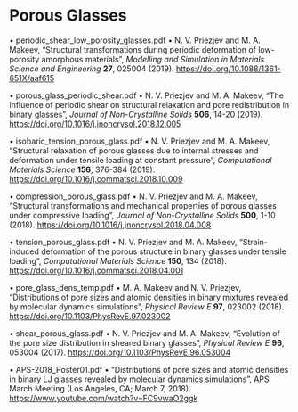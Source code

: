# Porous Glasses

•	periodic_shear_low_porosity_glasses.pdf
•	N. V. Priezjev and M. A. Makeev, “Structural transformations during periodic deformation of low-porosity amorphous materials”, *Modelling and Simulation in Materials Science and Engineering* **27**, 025004 (2019). https://doi.org/10.1088/1361-651X/aaf615

•	porous_glass_periodic_shear.pdf
•	N. V. Priezjev and M. A. Makeev, “The influence of periodic shear on structural relaxation and pore redistribution in binary glasses”, *Journal of Non-Crystalline Solids* **506**, 14-20 (2019). https://doi.org/10.1016/j.jnoncrysol.2018.12.005

•	isobaric_tension_porous_glass.pdf
•	N. V. Priezjev and M. A. Makeev, “Structural relaxation of porous glasses due to internal stresses and deformation under tensile loading at constant pressure”, *Computational Materials Science* **156**, 376-384 (2019). https://doi.org/10.1016/j.commatsci.2018.10.009

•	compression_porous_glass.pdf
•	N. V. Priezjev and M. A. Makeev, “Structural transformations and mechanical properties of porous glasses under compressive loading”, *Journal of Non-Crystalline Solids* **500**, 1-10 (2018). https://doi.org/10.1016/j.jnoncrysol.2018.04.008

•	tension_porous_glass.pdf
•	N. V. Priezjev and M. A. Makeev, “Strain-induced deformation of the porous structure in binary glasses under tensile loading”, *Computational Materials Science* **150**, 134 (2018). https://doi.org/10.1016/j.commatsci.2018.04.001

•	pore_glass_dens_temp.pdf
•	M. A. Makeev and N. V. Priezjev, “Distributions of pore sizes and atomic densities in binary mixtures revealed by molecular dynamics simulations”, *Physical Review E* **97**, 023002 (2018). https://doi.org/10.1103/PhysRevE.97.023002

•	shear_porous_glass.pdf
•	N. V. Priezjev and M. A. Makeev, “Evolution of the pore size distribution in sheared binary glasses”, *Physical Review E* **96**, 053004 (2017). https://doi.org/10.1103/PhysRevE.96.053004

•	APS-2018_Poster01.pdf
•	“Distributions of pore sizes and atomic densities in binary LJ glasses revealed by molecular dynamics simulations”, APS March Meeting (Los Angeles, CA; March 7, 2018). https://www.youtube.com/watch?v=FC9vwaO2ggk



